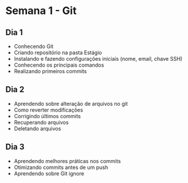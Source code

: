 # Semana 1 - Git

## Dia 1

- Conhecendo Git
- Criando repositório na pasta Estágio
- Instalando e fazendo configurações iniciais (nome, email, chave SSH)
- Conhecendo os principais comandos
- Realizando primeiros commits

## Dia 2

- Aprendendo sobre alteração de arquivos no git
- Como reverter modificações
- Corrigindo últimos commits
- Recuperando arquivos
- Deletando arquivos

## Dia 3

- Aprendendo melhores práticas nos commits
- Otimizando commits antes de um push
- Aprendendo sobre Git ignore
